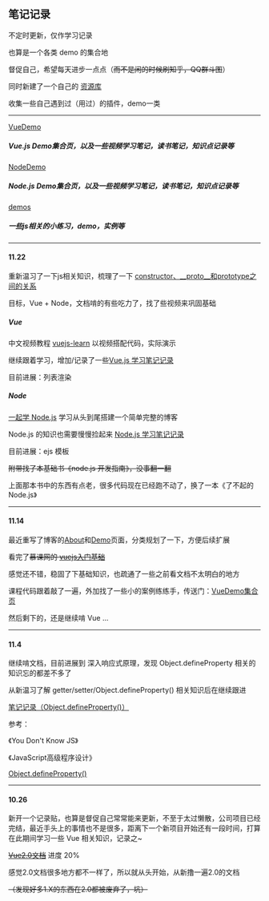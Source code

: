 ## 笔记记录

不定时更新，仅作学习记录

也算是一个各类 demo 的集合地

督促自己，希望每天进步一点点（~~而不是闲的时候刷知乎，QQ群斗图~~）

同时新建了一个自己的 [资源库](https://github.com/hanekaoru/Repository)

收集一些自己遇到过（用过）的插件，demo一类

----

[VueDemo](https://github.com/hanekaoru/WebLearningNotes/tree/master/VueDemo)

##### Vue.js Demo集合页，以及一些视频学习笔记，读书笔记，知识点记录等

[NodeDemo](https://github.com/hanekaoru/WebLearningNotes/tree/master/NodeDemo)

##### Node.js Demo集合页，以及一些视频学习笔记，读书笔记，知识点记录等

[demos](https://github.com/hanekaoru/WebLearningNotes/tree/master/NodeDemo)

##### 一些js相关的小练习，demo，实例等

----
#### 11.22

重新温习了一下js相关知识，梳理了一下 [constructor、__proto__和prototype之间的关系](http://hanekaoru.com/?p=1880)

目标，Vue + Node，文档啃的有些吃力了，找了些视频来巩固基础

##### Vue 

中文视频教程 [vuejs-learn](https://github.com/bhnddowinf/vuejs-learn) 以视频搭配代码，实际演示

继续跟着学习，增加/记录了一些[Vue.js 学习笔记记录](https://github.com/hanekaoru/WebLearningNotes/tree/master/VueDemo/Vue-learn)

目前进展：列表渲染

##### Node

[一起学 Node.js](https://github.com/nswbmw/N-blog) 学习从头到尾搭建一个简单完整的博客

Node.js 的知识也需要慢慢捡起来 [Node.js 学习笔记记录](https://github.com/hanekaoru/WebLearningNotes/tree/master/NodeDemo)

目前进展：ejs 模板

~~附带找了本基础书《node.js 开发指南》，没事翻一翻~~

上面那本书中的东西有点老，很多代码现在已经跑不动了，换了一本《了不起的Node.js》


----
#### 11.14

最近重写了博客的[About](http://hanekaoru.com/about/)和[Demo](http://hanekaoru.com/about/demo.html)页面，分类规划了一下，方便后续扩展

看完了~~慕课网的 [vuejs入门基础](http://www.imooc.com/learn/694)~~

感觉还不错，稳固了下基础知识，也疏通了一些之前看文档不太明白的地方

课程代码跟着敲了一遍，外加找了一些小的案例练练手，传送门：[VueDemo集合页](https://github.com/hanekaoru/WebLearningNotes/tree/master/VueDemo)

然后剩下的，还是继续啃 Vue ...

----
#### 11.4

继续啃文档，目前进展到 深入响应式原理，发现 Object.defineProperty 相关的知识忘的都差不多了

从新温习了解 getter/setter/Object.defineProperty() 相关知识后在继续跟进

[笔记记录（Object.defineProperty()）](http://hanekaoru.com/object-defineproperty/)

参考：

《You Don't Know JS》

《JavaScript高级程序设计》

[Object.defineProperty()](https://developer.mozilla.org/zh-CN/docs/Web/JavaScript/Reference/Global_Objects/Object/defineProperty)

----

#### 10.26

新开一个记录贴，也算是督促自己常常能来更新，不至于太过懒散，公司项目已经完结，最近手头上的事情也不是很多，距离下一个新项目开始还有一段时间，打算在此期间学习一些 Vue 相关知识，记录之~

~~[Vue2.0文档](https://vuefe.cn/guide/)~~ 进度 20%

感觉2.0文档很多地方都不一样了，所以就从头开始，从新撸一遍2.0的文档 

~~（发现好多1.X的东西在2.0都被废弃了，坑）~~


